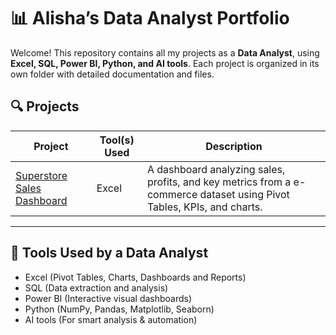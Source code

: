 # 📊 Alisha’s Data Analyst Portfolio

Welcome! This repository contains all my projects as a **Data Analyst**, using **Excel, SQL, Power BI, Python, and AI tools**. Each project is organized in its own folder with detailed documentation and files.

## 🔍 Projects

| Project | Tool(s) Used | Description |
|--------|---------------|-------------|
| [Superstore Sales Dashboard](Superstore_Sales%20&%20Performance_Dashboard-Excel) | Excel | A dashboard analyzing sales, profits, and key metrics from a e-commerce dataset using Pivot Tables, KPIs, and charts. |

---

## 🧰 Tools Used by a Data Analyst

- Excel (Pivot Tables, Charts, Dashboards and Reports)
- SQL (Data extraction and analysis)
- Power BI (Interactive visual dashboards)
- Python (NumPy, Pandas, Matplotlib, Seaborn)
- AI tools (For smart analysis & automation)
